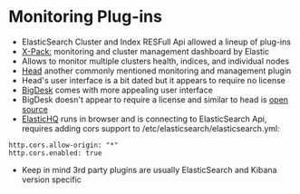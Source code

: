 # Monitoring Plug-ins #

* ElasticSearch Cluster and Index RESFull Api allowed a lineup of plug-ins
* <a href="https://www.elastic.co/products/x-pack/monitoring" target="_blank">X-Pack:</a> monitoring and cluster management dashboard by Elastic
* Allows to monitor multiple clusters health, indices, and individual nodes
* <a href="http://mobz.github.io/elasticsearch-head/" target="_blank">Head</a> another commonly mentioned monitoring and management plugin
* Head's user interface is a bit dated but it appears to require no license
* <a href="http://bigdesk.org/" target="_blank">BigDesk</a> comes with more appealing user interface
* BigDesk doesn't appear to require a license and similar to head is <a href="https://github.com/lukas-vlcek/bigdesk" target="_blank">open source</a>
* <a href="http://www.elastichq.org/" target="_blank">ElasticHQ</a> runs in browser and is connecting to ElasticSearch Api, requires adding cors support to /etc/elasticsearch/elasticsearch.yml:
```
http.cors.allow-origin: "*"
http.cors.enabled: true
```
* Keep in mind 3rd party plugins are usually ElasticSearch and Kibana version specific